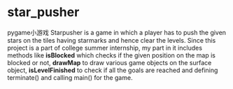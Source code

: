 # star_pusher
pygame小游戏
Starpusher is a game in which a player has to push the given stars on the tiles having starmarks and hence clear the levels.
Since this project is a part of college summer internship, my part in it includes methods like 
**isBlocked** which checks if the given position on the map is blocked or not, 
**drawMap** to draw various game objects on the surface object, 
**isLevelFinished** to check if all the goals are reached and defining 
terminate() and calling main() for the game. 
